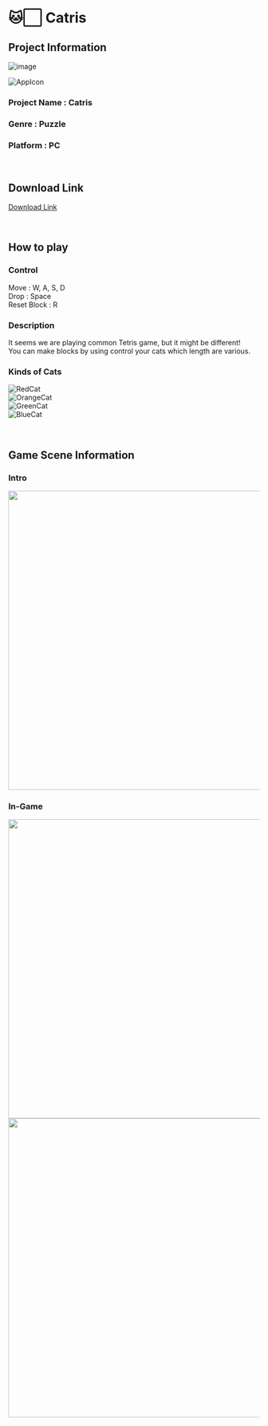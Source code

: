 # 🐱⬜ Catris

## Project Information

![image](https://github.com/user-attachments/assets/558fe5e2-846a-4071-9f1f-bd22a32df1d2)

![AppIcon](https://github.com/user-attachments/assets/6bfe554a-808d-4bc8-a006-ae922eef66cf)
### Project Name : Catris
### Genre : Puzzle
### Platform : PC
 
 
<br/>

## Download Link

[Download Link](https://drive.google.com/file/d/1MIJ9-SWW2mO4-2fJ0VR3O4GM6xFiHWRx/view?usp=drive_link)

<br/>

## How to play

### Control

Move : W, A, S, D<br/>
Drop : Space<br/>
Reset Block : R<br/>

### Description

It seems we are playing common Tetris game, but it might be different!<br/>
You can make blocks by using control your cats which length are various.

### Kinds of Cats

![RedCat](https://github.com/user-attachments/assets/45bb34d6-bd6c-4e12-938a-c474c858c34d)<br/>
![OrangeCat](https://github.com/user-attachments/assets/6c593cf2-3a4a-471d-99f8-657f380cbf12)<br/>
![GreenCat](https://github.com/user-attachments/assets/404edff8-8a33-42cb-92a6-77fdaa3200e5)<br/>
![BlueCat](https://github.com/user-attachments/assets/9b863a4f-b51a-4bf6-8608-6d454833a938)


<br />

## Game Scene Information
### Intro
<img src="https://github.com/user-attachments/assets/c5308931-27fb-44f5-aa47-a1e61bff6d7d"  width="600"/>

### In-Game
<img src="https://github.com/user-attachments/assets/888febe8-c334-495c-920a-2dfc239229a7"  width="600"/>
<img src="https://github.com/user-attachments/assets/8ba54623-8220-4e1b-a64a-ecca20773a00"  width="600"/>
